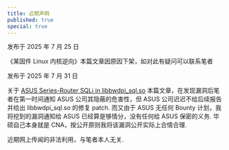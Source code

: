 ```yaml
---
title: 近期声明
published: true
special: true
---
```


发布于 2025 年 7 月 25 日

《某固件 Linux 内核逆向》本篇文章因原因下架，如对此有疑问可以联系笔者  

发布于 2025 年 7 月 31 日

关于 [ASUS Series-Router SQLi in libbwdpi_sql.so](https://leeyabug.top/ASUS-SQLI) 本篇文章，在发现漏洞后笔者在第一时间通知 ASUS 公司其隐蔽的危害性，但 ASUS 公司迟迟不给后续报告并给出 libbwdpi_sql.so 的修复 patch. 而又由于 ASUS 无任何 Bounty 计划，我将挖到的漏洞通知给 ASUS 已经算是够情分，没有任何给 ASUS 保密的义务. 华硕自己本身就是 CNA，按公开原则我将该漏洞公开实际上合情合理. 

近期网上传闻的非法利用，与笔者本人无关. 
